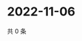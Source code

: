 # 2022-11-06

共 0 条

<!-- BEGIN WEIBO -->
<!-- 最后更新时间 Sun Nov 06 2022 01:15:14 GMT+0800 (China Standard Time) -->

<!-- END WEIBO -->
